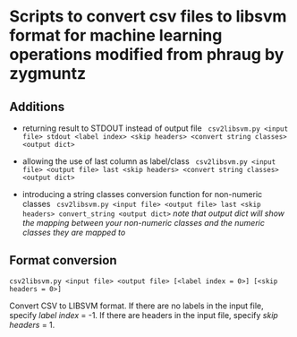Scripts to convert csv files to libsvm format for machine learning operations 
modified from __phraug__ by __zygmuntz__
======

Additions
-----------------
* returning result to STDOUT instead of output file
` csv2libsvm.py <input file> stdout <label index> <skip headers> <convert string classes> <output dict>`

* allowing the use of last column as label/class 
` csv2libsvm.py <input file> <output file> last <skip headers> <convert string classes> <output dict>`

* introducing a string classes conversion function for non-numeric classes
` csv2libsvm.py <input file> <output file> last <skip headers> convert_string <output dict>`
_note that output dict will show the mapping between your non-numeric classes and the numeric classes they are mapped to_


Format conversion
-----------------

`csv2libsvm.py <input file> <output file> [<label index = 0>] [<skip headers = 0>]`

Convert CSV to LIBSVM format. If there are no labels in the input file, specify _label index_ = -1. If there are headers in the input file, specify _skip headers_ = 1.

